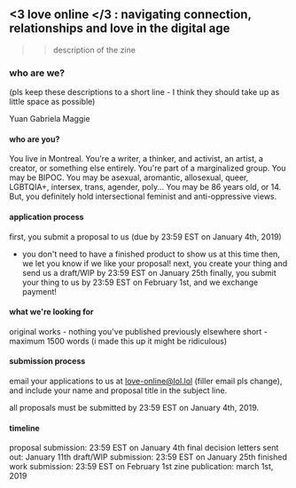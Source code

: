 ## <3 love online </3 : navigating connection, relationships and love in the digital age

>> description of the zine

### who are we?
(pls keep these descriptions to a short line - I think they should take up as little space as possible)

Yuan
Gabriela
Maggie

#### who are you?

You live in Montreal. You're a writer, a thinker, and activist, an artist, a creator, or something else entirely. You're part of a marginalized group. You may be BIPOC. You may be asexual, aromantic, allosexual, queer, LGBTQIA+, intersex, trans, agender, poly...  You may be 86 years old, or 14. But, you definitely hold intersectional feminist and anti-oppressive views. 

#### application process

first, you submit a proposal to us (due by 23:59 EST on January 4th, 2019)
  - you don't need to have a finished product to show us at this time
then, we let you know if we like your proposal!
next, you create your thing and send us a draft/WIP by 23:59 EST on January 25th
finally, you submit your thing to us by 23:59 EST on February 1st, and we exchange payment!

#### what we're looking for 

original works - nothing you've published previously elsewhere
short - maximum 1500 words (i made this up it might be ridiculous)

#### submission process

email your applications to us at love-online@lol.lol (filler email pls change), and include your name and proposal title in the subject line. 

all proposals must be submitted by 23:59 EST on January 4th, 2019. 

#### timeline

proposal submission: 23:59 EST on January 4th
final decision letters sent out: January 11th
draft/WIP submission: 23:59 EST on January 25th
finished work submission: 23:59 EST on February 1st
zine publication: march 1st, 2019


